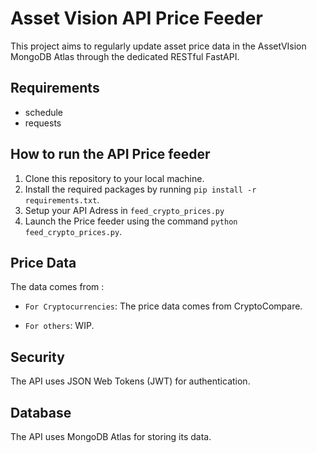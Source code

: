 
# Asset Vision API Price Feeder

This project aims to regularly update asset price data in the AssetVIsion MongoDB Atlas through the dedicated RESTful FastAPI.

## Requirements

-   schedule
-   requests


## How to run the API Price feeder

1.  Clone this repository to your local machine.
2.  Install the required packages by running `pip install -r requirements.txt`.
3. Setup your API Adress in `feed_crypto_prices.py` 
4.  Launch the Price feeder using the command `python feed_crypto_prices.py`.
    

## Price Data

The data comes from :

-  `For Cryptocurrencies`: The price data comes from CryptoCompare.

- `For others`: WIP.

## Security

The API uses JSON Web Tokens (JWT) for authentication.

## Database

The API uses MongoDB Atlas for storing its data.